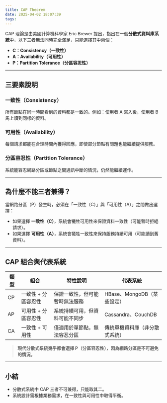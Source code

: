 ```yaml
---
title: CAP Theorem
date: 2025-04-02 18:07:39
tags:
---
```

CAP 理論是由美國計算機科學家 Eric Brewer 提出，指出在一個**分散式資料庫系統**中，以下三者無法同時完全滿足，只能選擇其中兩個：

- **C：Consistency（一致性）**
- **A：Availability（可用性）**
- **P：Partition Tolerance（分區容忍性）**

---

## 三要素說明

### 一致性（Consistency）
所有節點在同一時間看到的資料都是一致的。例如：使用者 A 寫入後，使用者 B 馬上讀到同樣的資料。

### 可用性（Availability）
每個請求都能在合理時間內獲得回應，即使部分節點有問題也能繼續提供服務。

### 分區容忍性（Partition Tolerance）
系統能容忍網路分區或節點之間通訊中斷的情況，仍然能繼續運作。

---

## 為什麼不能三者兼得？

當網路分區（P）發生時，必須在「一致性（C）」與「可用性（A）」之間做出選擇：

- 如果選擇 **一致性（C）**，系統會犧牲可用性來保證資料一致性（可能暫時拒絕請求）。
- 如果選擇 **可用性（A）**，系統會犧牲一致性來保持服務持續可用（可能讀到舊資料）。

---

## CAP 組合與代表系統

| 類型 | 組合                 | 特性說明                     | 代表系統                         |
|------|----------------------|------------------------------|----------------------------------|
| CP   | 一致性 + 分區容忍性 | 保證一致性，但可能暫時無法服務 | HBase、MongoDB（某些設定）       |
| AP   | 可用性 + 分區容忍性 | 系統持續可用，但資料可能不同步 | Cassandra、CouchDB              |
| CA   | 一致性 + 可用性     | 僅適用於單節點，無法容忍分區   | 傳統單機資料庫（非分散式系統）   |

> **現代分散式系統幾乎都會選擇 P（分區容忍性），因為網路分區是不可避免的情況。**

---

## 小結

- 分散式系統中 CAP 三者不可兼得，只能取其二。
- 系統設計需根據業務需求，在一致性與可用性中取得平衡。
